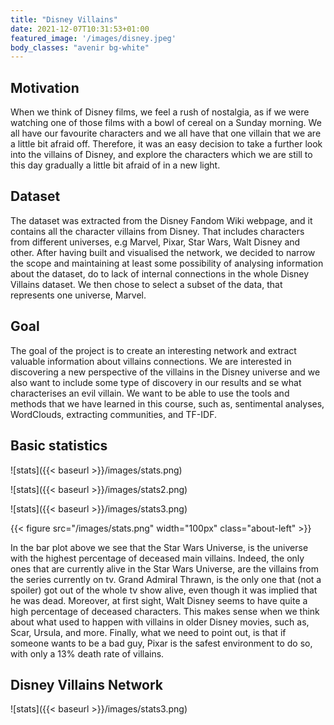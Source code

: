 ```yaml
---
title: "Disney Villains"
date: 2021-12-07T10:31:53+01:00
featured_image: '/images/disney.jpeg'
body_classes: "avenir bg-white"
---
```



## Motivation
When we think of Disney films, we feel a rush of nostalgia, as if we were watching one of those films with a bowl of cereal on a Sunday morning. We all have our favourite characters and we all have that one villain that we are a little bit afraid off. Therefore, it was an easy decision to take a further look into the villains of Disney, and explore the characters which we are still to this day gradually a little bit afraid of in a new light.


## Dataset

The dataset was extracted from the Disney Fandom Wiki webpage, and it contains all the character villains from Disney. That includes characters from different universes, e.g Marvel, Pixar, Star Wars, Walt Disney and other. After having built and visualised the network, we decided to narrow the scope and maintaining at least some possibility of analysing information about the dataset, do to lack of internal connections in the whole Disney Villains dataset. We then chose to select a subset of the data, that represents one universe, Marvel.

## Goal

The goal of the project is to create an interesting network and extract valuable information about villains connections. We are interested in discovering a new perspective of the villains in the Disney universe and we also want to include some type of discovery in our results and se what characterises an evil villain. We want to be able to use the tools and methods that we have learned in this course, such as, sentimental analyses, WordClouds, extracting communities, and TF-IDF.


## Basic statistics



![stats]({{< baseurl >}}/images/stats.png)


![stats]({{< baseurl >}}/images/stats2.png)


![stats]({{< baseurl >}}/images/stats3.png)


{{< figure src="/images/stats.png" width="100px" class="about-left" >}}


In the bar plot above we see that the Star Wars Universe, is the universe with the highest percentage of deceased main villains. Indeed, the only ones that are currently alive in the Star Wars Universe, are the villains from the series currently on tv. Grand Admiral Thrawn, is the only one that (not a spoiler) got out of the whole tv show alive, even though it was implied that he was dead. Moreover, at first sight, Walt Disney seems to have quite a high percentage of deceased characters. This makes sense when we think about what used to happen with villains in older Disney movies, such as, Scar, Ursula, and more.  Finally, what we need to point out, is that if someone wants to be a bad guy, Pixar is the safest environment to do so, with only a 13% death rate of villains.

## Disney Villains Network

![stats]({{< baseurl >}}/images/stats3.png)





